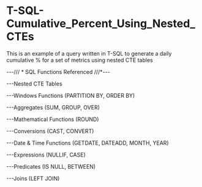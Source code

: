 # T-SQL-Cumulative_Percent_Using_Nested_CTEs
This is an example of a query written in T-SQL to generate a daily cumulative % for a set of metrics using nested CTE tables

---/// * SQL Functions Referenced ///*---

---Nested CTE Tables

---Windows Functions (PARTITION BY, ORDER BY)

---Aggregates (SUM, GROUP, OVER)

---Mathematical Functions (ROUND)

---Conversions (CAST, CONVERT)

---Date & Time Functions (GETDATE, DATEADD, MONTH, YEAR)

---Expressions (NULLIF, CASE)

---Predicates (IS NULL, BETWEEN)

---Joins (LEFT JOIN) 

